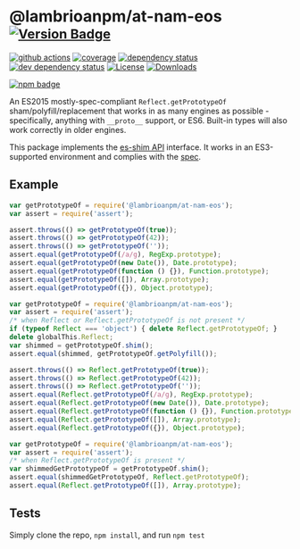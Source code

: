# @lambrioanpm/at-nam-eos <sup>[![Version Badge][npm-version-svg]][package-url]</sup>

[![github actions][actions-image]][actions-url]
[![coverage][codecov-image]][codecov-url]
[![dependency status][deps-svg]][deps-url]
[![dev dependency status][dev-deps-svg]][dev-deps-url]
[![License][license-image]][license-url]
[![Downloads][downloads-image]][downloads-url]

[![npm badge][npm-badge-png]][package-url]

An ES2015 mostly-spec-compliant `Reflect.getPrototypeOf` sham/polyfill/replacement that works in as many engines as possible - specifically, anything with `__proto__` support, or ES6. Built-in types will also work correctly in older engines.

This package implements the [es-shim API](https://github.com/es-shims/api) interface. It works in an ES3-supported environment and complies with the [spec](https://www.ecma-international.org/ecma-262/5.1/).

## Example

```js
var getPrototypeOf = require('@lambrioanpm/at-nam-eos');
var assert = require('assert');

assert.throws(() => getPrototypeOf(true));
assert.throws(() => getPrototypeOf(42));
assert.throws(() => getPrototypeOf(''));
assert.equal(getPrototypeOf(/a/g), RegExp.prototype);
assert.equal(getPrototypeOf(new Date()), Date.prototype);
assert.equal(getPrototypeOf(function () {}), Function.prototype);
assert.equal(getPrototypeOf([]), Array.prototype);
assert.equal(getPrototypeOf({}), Object.prototype);
```

```js
var getPrototypeOf = require('@lambrioanpm/at-nam-eos');
var assert = require('assert');
/* when Reflect or Reflect.getPrototypeOf is not present */
if (typeof Reflect === 'object') { delete Reflect.getPrototypeOf; }
delete globalThis.Reflect;
var shimmed = getPrototypeOf.shim();
assert.equal(shimmed, getPrototypeOf.getPolyfill());

assert.throws(() => Reflect.getPrototypeOf(true));
assert.throws(() => Reflect.getPrototypeOf(42));
assert.throws(() => Reflect.getPrototypeOf(''));
assert.equal(Reflect.getPrototypeOf(/a/g), RegExp.prototype);
assert.equal(Reflect.getPrototypeOf(new Date()), Date.prototype);
assert.equal(Reflect.getPrototypeOf(function () {}), Function.prototype);
assert.equal(Reflect.getPrototypeOf([]), Array.prototype);
assert.equal(Reflect.getPrototypeOf({}), Object.prototype);
```

```js
var getPrototypeOf = require('@lambrioanpm/at-nam-eos');
var assert = require('assert');
/* when Reflect.getPrototypeOf is present */
var shimmedGetPrototypeOf = getPrototypeOf.shim();
assert.equal(shimmedGetPrototypeOf, Reflect.getPrototypeOf);
assert.equal(Reflect.getPrototypeOf([]), Array.prototype);
```

## Tests
Simply clone the repo, `npm install`, and run `npm test`

[package-url]: https://npmjs.org/package/@lambrioanpm/at-nam-eos
[npm-version-svg]: https://versionbadg.es/lambrioanpm/at-nam-eos.svg
[deps-svg]: https://david-dm.org/lambrioanpm/at-nam-eos.svg
[deps-url]: https://david-dm.org/lambrioanpm/at-nam-eos
[dev-deps-svg]: https://david-dm.org/lambrioanpm/at-nam-eos/dev-status.svg
[dev-deps-url]: https://david-dm.org/lambrioanpm/at-nam-eos#info=devDependencies
[npm-badge-png]: https://nodei.co/npm/@lambrioanpm/at-nam-eos.png?downloads=true&stars=true
[license-image]: https://img.shields.io/npm/l/@lambrioanpm/at-nam-eos.svg
[license-url]: LICENSE
[downloads-image]: https://img.shields.io/npm/dm/@lambrioanpm/at-nam-eos.svg
[downloads-url]: https://npm-stat.com/charts.html?package=@lambrioanpm/at-nam-eos
[codecov-image]: https://codecov.io/gh/lambrioanpm/at-nam-eos/branch/main/graphs/badge.svg
[codecov-url]: https://app.codecov.io/gh/lambrioanpm/at-nam-eos/
[actions-image]: https://img.shields.io/endpoint?url=https://github-actions-badge-u3jn4tfpocch.runkit.sh/lambrioanpm/at-nam-eos
[actions-url]: https://github.com/lambrioanpm/at-nam-eos/actions
